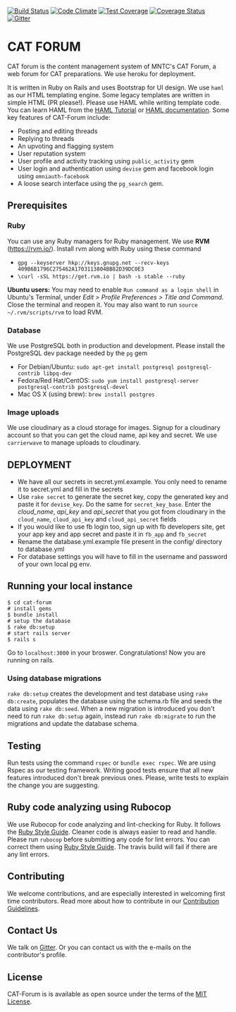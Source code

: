 [![Build Status](https://travis-ci.org/NIT-dgp/cat-forum.svg?branch=github_master)](https://travis-ci.org/NIT-dgp/cat-forum)
[![Code Climate](https://codeclimate.com/github/NIT-dgp/cat-forum/badges/gpa.svg)](https://codeclimate.com/github/NIT-dgp/cat-forum)
[![Test Coverage](https://codeclimate.com/github/NIT-dgp/cat-forum/badges/coverage.svg)](https://codeclimate.com/github/NIT-dgp/cat-forum/coverage)
[![Coverage Status](https://coveralls.io/repos/github/NIT-dgp/cat-forum/badge.svg?branch=github_master)](https://coveralls.io/github/NIT-dgp/cat-forum?branch=github_master)
[![Gitter](https://badges.gitter.im/NIT-dgp/chat.png/)](https://gitter.im/NIT-dgp/General)

# CAT FORUM
CAT forum is the content management system of MNTC's CAT Forum, a web forum for CAT preparations. We use  heroku for deployment.

It is written in Ruby on Rails and uses Bootstrap for UI design. We use `haml` as our HTML templating engine. Some legacy templates are written in simple HTML (PR please!). Please use HAML while writing template code. You can learn HAML from the [HAML Tutorial](http://haml.info/tutorial.html) or [HAML documentation](http://haml.info/docs/yardoc/file.REFERENCE.html). Some key features of CAT-Forum include:

* Posting and editing threads
* Replying to threads
* An upvoting and flagging system
* User reputation system
* User profile and activity tracking using `public_activity` gem
* User login and authentication using `devise` gem and facebook login using `omniauth-facebook`
* A loose search interface using the `pg_search` gem.

## Prerequisites

### Ruby
You can use any Ruby managers for Ruby management. We use **RVM** (https://rvm.io/). Install rvm along with Ruby using these command

 * `gpg --keyserver hkp://keys.gnupg.net --recv-keys 409B6B1796C275462A1703113804BB82D39DC0E3`
 * `\curl -sSL https://get.rvm.io | bash -s stable --ruby`

 **Ubuntu users:** You may need to enable `Run command as a login shell` in Ubuntu's Terminal, under _Edit > Profile Preferences > Title and Command_. Close the terminal and reopen it. You may also want to run `source ~/.rvm/scripts/rvm` to load RVM.

### Database
We use PostgreSQL both in production and development. Please install the PostgreSQL dev package needed by the `pg` gem

* For Debian/Ubuntu: `sudo apt-get install postgresql postgresql-contrib libpq-dev`
* Fedora/Red Hat/CentOS: `sudo yum install postgresql-server postgresql-contrib postgresql-devel`
* Mac OS X (using brew): `brew install postgres`

### Image uploads
We use cloudinary as a cloud storage for images. Signup for a cloudinary account so that you can get the cloud name, api key and secret. We use `carrierwave` to manage uploads to cloudinary.

## DEPLOYMENT

* We have all our secrets in secret.yml.example. You only need to rename it to secret.yml and fill in the secrets
* Use `rake secret` to generate the secret key, copy the generated key and paste it for `devise_key`. Do the same for `secret_key_base`. Enter the _cloud_name_, _api_key_ and _api_secret_ that you got from cloudinary in the `cloud_name`, `cloud_api_key` and `cloud_api_secret` fields
* If you would like to use fb login too, sign up with fb developers site, get your app key and app secret and paste it in `fb_app` and `fb_secret`
* Rename the database.yml.example file present in the config/ directory to database.yml
* For database settings you will have to fill in the username and password of your own local pg env.

## Running your local instance

```
$ cd cat-forum
# install gems
$ bundle install
# setup the database
$ rake db:setup
# start rails server
$ rails s
```
Go to `localhost:3000` in your broswer. Congratulations! Now you are running on rails.

### Using database migrations
`rake db:setup` creates the development and test database using `rake db:create`, populates the database using the schema.rb file and seeds the data using `rake db:seed`. When a new migration is introduced you don't need to run `rake db:setup` again, instead run `rake db:migrate` to run the migrations and update the database schema.

## Testing
Run tests using the command `rspec` or `bundle exec rspec`. We are using Rspec as our testing framework. Writing good tests ensure that all new features introduced don't break previous ones. Please, write tests to explain the change you are suggesting.

## Ruby code analyzing using Rubocop
We use Rubocop for code analyzing and lint-checking for Ruby. It follows the [Ruby Style Guide](https://github.com/bbatsov/ruby-style-guide). Cleaner code is always easier to read and handle. Please run `rubocop` before submitting any code for lint errors. You can correct them using [Ruby Style Guide](https://github.com/bbatsov/ruby-style-guide). The travis build will fail if there are any lint errors.

## Contributing
We welcome contributions, and are especially interested in welcoming first time contributors. Read more about how to contribute in our [Contribution Guidelines](https://github.com/NIT-dgp/cat-forum/blob/github_master/CONTRIBUTING.md).

## Contact Us
We talk on [Gitter](https://gitter.im/NIT-dgp/General). Or you can contact us with the e-mails on the contributor's profile.

## License
CAT-Forum is is available as open source under the terms of the [MIT License](http://opensource.org/licenses/MIT).
